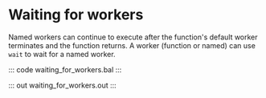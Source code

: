# Waiting for workers

Named workers can continue to execute after the function's default worker
terminates and the function returns.
A worker (function or named) can use `wait` to wait for a named worker.

::: code waiting_for_workers.bal :::

::: out waiting_for_workers.out :::